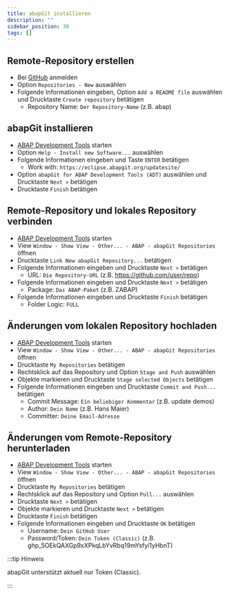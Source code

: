 ```yaml
---
title: abapGit installieren
description: ""
sidebar_position: 30
tags: []
---
```


## Remote-Repository erstellen

- Bei [GitHub](https://github.com/) anmelden
- Option `Repositories - New` auswählen
- Folgende Informationen eingeben, Option `Add a README file` auswählen und Drucktaste `Create repository` betätigen
  - Repository Name: `Der Repository-Name` (z.B. abap)

## abapGit installieren

- [ABAP Development Tools](adt.md) starten
- Option `Help - Install new Software...` auswählen
- Folgende Informationen eingeben und Taste `ENTER` betätigen
  - Work with: `https://eclipse.abapgit.org/updatesite/`
- Option `abapGit for ABAP Development Tools (ADT)` auswählen und Drucktaste `Next >` betätigen
- Drucktaste `Finish` betätigen

## Remote-Repository und lokales Repository verbinden

- [ABAP Development Tools](adt.md) starten
- View `Window - Show View - Other... - ABAP - abapGit Repositories` öffnen
- Drucktaste `Link New abapGit Repository...` betätigen
- Folgende Informationen eingeben und Drucktaste `Next >` betätigen
  - URL: `Die Repository-URL` (z.B. https://github.com/user/repo)
- Folgende Informationen eingeben und Drucktaste `Next >` betätigen
  - Package: `Das ABAP-Paket` (z.B. ZABAP)
- Folgende Informationen eingeben und Drucktaste `Finish` betätigen
  - Folder Logic: `FULL`

## Änderungen vom lokalen Repository hochladen

- [ABAP Development Tools](adt.md) starten
- View `Window - Show View - Other... - ABAP - abapGit Repositories` öffnen
- Drucktaste `My Repositories` betätigen
- Rechtsklick auf das Repository und Option `Stage and Push` auswählen
- Objekte markieren und Drucktaste `Stage selected Objects` betätigen
- Folgende Informationen eingeben und Drucktaste `Commit and Push...` betätigen
  - Commit Message: `Ein beliebiger Kommentar` (z.B. update demos)
  - Author: `Dein Name` (z.B. Hans Maier)
  - Committer: `Deine Email-Adresse`

## Änderungen vom Remote-Repository herunterladen

- [ABAP Development Tools](adt.md) starten
- View `Window - Show View - Other... - ABAP - abapGit Repositories` öffnen
- Drucktaste `My Repositories` betätigen
- Rechtsklick auf das Repository und Option `Pull...` auswählen
- Drucktaste `Next >` betätigen
- Objekte markieren und Drucktaste `Next >` betätigen
- Drucktaste `Finish` betätigen
- Folgende Informationen eingeben und Drucktaste `OK` betätigen
  - Username: `Dein GitHub User` 
  - Password/Token: `Dein Token (Classic)` (z.B. ghp_5OEkQAXGp9xXPkqLbYvRbq19mYsfyi1yHbnT)

:::tip Hinweis

abapGit unterstützt aktuell nur Token (Classic).

:::
